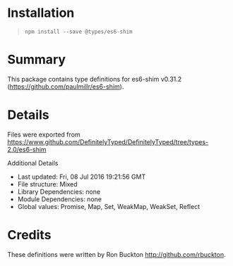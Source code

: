 # Installation
> `npm install --save @types/es6-shim`

# Summary
This package contains type definitions for es6-shim v0.31.2 (https://github.com/paulmillr/es6-shim).

# Details
Files were exported from https://www.github.com/DefinitelyTyped/DefinitelyTyped/tree/types-2.0/es6-shim

Additional Details
 * Last updated: Fri, 08 Jul 2016 19:21:56 GMT
 * File structure: Mixed
 * Library Dependencies: none
 * Module Dependencies: none
 * Global values: Promise, Map, Set, WeakMap, WeakSet, Reflect

# Credits
These definitions were written by Ron Buckton <http://github.com/rbuckton>.
